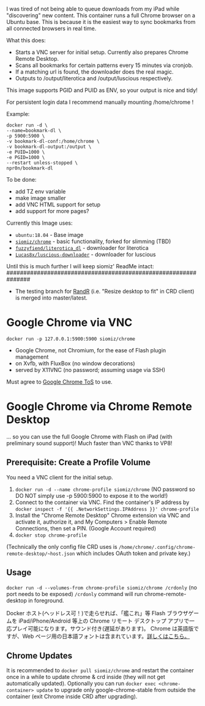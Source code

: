 I was tired of not being able to queue downloads from my iPad while "discovering" new content. This container runs a full Chrome browser on a Ubuntu
base. This is because it is the easiest way to sync bookmarks from all connected browsers in real time.

What this does:
- Starts a VNC server for initial setup. Currently also prepares Chrome Remote Desktop.
- Scans all bookmarks for certain patterns every 15 minutes via cronjob.
- If a matching url is found, the downloader does the real magic.
- Outputs to /output/literotica and /output/luscious respectively.

This image supports PGID and PUID as ENV, so your output is nice and tidy!

For persistent login data I recommend manually mounting /home/chrome !

Example:
<pre><code>docker run -d \
--name=bookmark-dl \
-p 5900:5900 \
-v bookmark-dl-conf:/home/chrome \
-v bookmark-dl-output:/output \
-e PUID=1000 \
-e PGID=1000 \
--restart unless-stopped \
npr0n/bookmark-dl
</code></pre>

To be done:

- add TZ env variable
- make image smaller
- add VNC HTML support for setup
- add support for more pages?


Currently this Image uses:
- `ubuntu:18.04` - Base image
- [`siomiz/chrome`](https://hub.docker.com/r/siomiz/chrome/) - basic functionality, forked for slimming (TBD)
- [`fuzzyfiend/literotica_dl`](https://github.com/fuzzyfiend/literotica_dl) - downloader for literotica
- [`Lucas8x/luscious-downloader`](https://github.com/Lucas8x/luscious-downloader) - downloader for luscious




Until this is much further I will keep siomiz' ReadMe intact:
###############################################################

 - The testing branch for [RandR](https://en.wikipedia.org/wiki/RandR) (i.e. "Resize desktop to fit" in CRD client) is merged into master/latest.

Google Chrome via VNC
==
`docker run -p 127.0.0.1:5900:5900 siomiz/chrome`

 - Google Chrome, not Chromium, for the ease of Flash plugin management
 - on Xvfb, with FluxBox (no window decorations)
 - served by X11VNC (no password; assuming usage via SSH)

Must agree to [Google Chrome ToS][1] to use.

Google Chrome via Chrome Remote Desktop
==
... so you can use the full Google Chrome with Flash on iPad (with preliminary sound support)!
Much faster than VNC thanks to VP8!

Prerequisite: Create a Profile Volume
--
You need a VNC client for the initial setup.

 1. `docker run -d --name chrome-profile siomiz/chrome` (NO password so DO NOT simply use -p 5900:5900 to expose it to the world!)
 2. Connect to the container via VNC. Find the container's IP address by `docker inspect -f '{{ .NetworkSettings.IPAddress }}' chrome-profile`
 3. Install the "Chrome Remote Desktop" Chrome extension via VNC and activate it, authorize it, and My Computers > Enable Remote Connections, then set a PIN. (Google Account required)
 4. `docker stop chrome-profile`

(Technically the only config file CRD uses is `/home/chrome/.config/chrome-remote-desktop/~host.json` which includes OAuth token and private key.)

Usage
--
`docker run -d --volumes-from chrome-profile siomiz/chrome /crdonly` (no port needs to be exposed)
`/crdonly` command will run chrome-remote-desktop in foreground.

Docker ホスト(ヘッドレス可！)で走らせれば、「艦これ」等 Flash ブラウザゲームを iPad/iPhone/Android 等上の Chrome リモート デスクトップ アプリで一応プレイ可能になります。サウンド付き(遅延があります)。
Chrome は英語版ですが、Web ページ用の日本語フォントは含まれています。[詳しくはこちら。][3]

Chrome Updates
--
It is recommended to `docker pull siomiz/chrome` and restart the container once in a while to update chrome & crd inside (they will not get automatically updated). Optionally you can run `docker exec <chrome-container> update` to upgrade only google-chrome-stable from outside the container (exit Chrome inside CRD after upgrading).

  [1]: https://www.google.com/intl/en/chrome/browser/privacy/eula_text.html
  [2]: https://code.google.com/p/chromium/issues/detail?id=490964
  [3]: https://github.com/siomiz/chrome/wiki/%E6%97%A5%E6%9C%AC%E8%AA%9E

